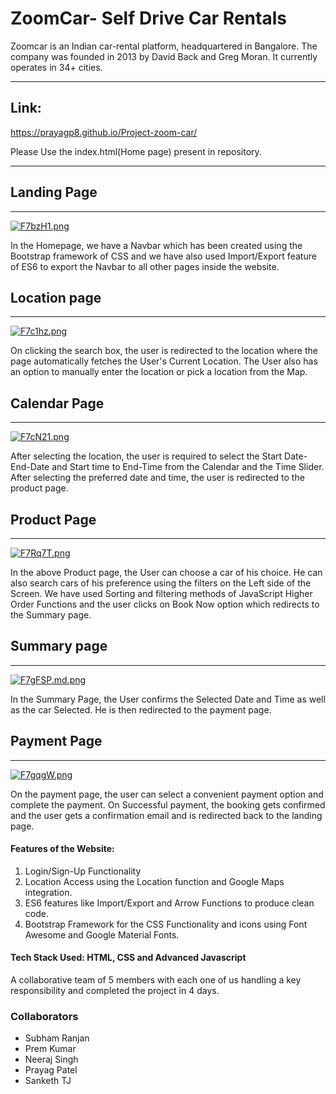 # ZoomCar- Self Drive Car Rentals
Zoomcar is an Indian car-rental platform, headquartered in Bangalore. The company was founded in 2013 by David Back and Greg Moran. It currently operates in 34+ cities.

__________________________________________________________________________

## Link:
https://prayagp8.github.io/Project-zoom-car/

Please Use the index.html(Home page) present in repository.

************************************************************************

## Landing Page
_________________________________________________________________________

[![F7bzH1.png](https://i.im.ge/2022/07/23/F7bzH1.png)](https://im.ge/i/F7bzH1)

In the Homepage, we have a Navbar which has been created using the Bootstrap framework of CSS and we have also used Import/Export feature of ES6 to export the Navbar to all other pages inside the website. 

## Location page
__________________________________________________________________________


[![F7c1hz.png](https://i.im.ge/2022/07/23/F7c1hz.png)](https://im.ge/i/F7c1hz)



On clicking the search box, the user is redirected to the location where the page automatically fetches the User's Current Location. The User also has an option to manually enter the location or pick a location from the Map.

## Calendar Page 
_________________________________________________________________________

[![F7cN21.png](https://i.im.ge/2022/07/23/F7cN21.png)](https://im.ge/i/F7cN21)

After selecting the location, the user is required to select the Start Date-End-Date and Start time to End-Time from the Calendar and the Time Slider. After selecting the preferred date and time, the user is redirected to the product page.

## Product Page
__________________________________________________________________________

[![F7Rq7T.png](https://i.im.ge/2022/07/24/F7Rq7T.png)](https://im.ge/i/F7Rq7T)

In the above Product page, the User can choose a car of his choice. He can also search cars of his preference using the filters on the Left side of the Screen. We have used Sorting and filtering methods of JavaScript Higher Order Functions and the user clicks on Book Now option which redirects to the Summary page.

## Summary page
__________________________________________________________________________


[![F7gFSP.md.png](https://i.im.ge/2022/07/24/F7gFSP.md.png)](https://im.ge/i/F7gFSP)

In the Summary Page, the User confirms the Selected Date and Time as well as the car Selected. He is then redirected to the payment page.

## Payment Page

__________________________________________________________________________

[![F7gqgW.png](https://i.im.ge/2022/07/24/F7gqgW.png)](https://im.ge/i/F7gqgW)

On the payment page, the user can select a convenient payment option and complete the payment. On Successful payment, the booking gets confirmed and the user gets a confirmation email and is redirected back to the landing page.

#### Features of the Website:
1. Login/Sign-Up Functionality
2. Location Access using the Location function and Google Maps integration.
3. ES6 features like Import/Export and Arrow Functions to produce clean code.
4. Bootstrap Framework for the CSS Functionality and icons using Font Awesome and Google Material Fonts.


#### Tech Stack Used: HTML, CSS and Advanced Javascript

A collaborative team of 5 members with each one of us handling a key responsibility and completed the project in 4 days.

### Collaborators

+ Subham Ranjan
+ Prem Kumar
+ Neeraj Singh 
+ Prayag Patel
+ Sanketh TJ





